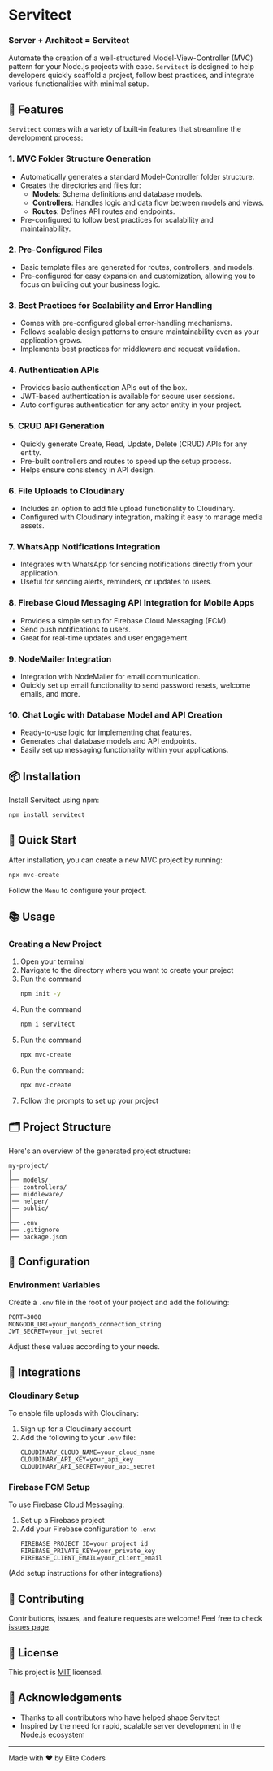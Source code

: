 # Servitect

### **Server + Architect = Servitect**
Automate the creation of a well-structured Model-View-Controller (MVC) pattern for your Node.js projects with ease. `Servitect` is designed to help developers quickly scaffold a project, follow best practices, and integrate various functionalities with minimal setup.

## 🚀 **Features**

`Servitect` comes with a variety of built-in features that streamline the development process:

### 1. MVC Folder Structure Generation
- Automatically generates a standard Model-Controller folder structure.
- Creates the directories and files for:
  - **Models**: Schema definitions and database models.
  - **Controllers**: Handles logic and data flow between models and views.
  - **Routes**: Defines API routes and endpoints.
- Pre-configured to follow best practices for scalability and maintainability.

### 2. Pre-Configured Files
- Basic template files are generated for routes, controllers, and models.
- Pre-configured for easy expansion and customization, allowing you to focus on building out your business logic.

### 3. Best Practices for Scalability and Error Handling
- Comes with pre-configured global error-handling mechanisms.
- Follows scalable design patterns to ensure maintainability even as your application grows.
- Implements best practices for middleware and request validation.

### 4. Authentication APIs
- Provides basic authentication APIs out of the box.
- JWT-based authentication is available for secure user sessions.
- Auto configures authentication for any actor entity in your project.

### 5. CRUD API Generation
- Quickly generate Create, Read, Update, Delete (CRUD) APIs for any entity.
- Pre-built controllers and routes to speed up the setup process.
- Helps ensure consistency in API design.

### 6. File Uploads to Cloudinary
- Includes an option to add file upload functionality to Cloudinary.
- Configured with Cloudinary integration, making it easy to manage media assets.

### 7. WhatsApp Notifications Integration
- Integrates with WhatsApp for sending notifications directly from your application.
- Useful for sending alerts, reminders, or updates to users.

### 8. Firebase Cloud Messaging API Integration for Mobile Apps
- Provides a simple setup for Firebase Cloud Messaging (FCM).
- Send push notifications to users.
- Great for real-time updates and user engagement.

### 9. NodeMailer Integration
- Integration with NodeMailer for email communication.
- Quickly set up email functionality to send password resets, welcome emails, and more.

### 10. Chat Logic with Database Model and API Creation
- Ready-to-use logic for implementing chat features.
- Generates chat database models and API endpoints.
- Easily set up messaging functionality within your applications.

## 📦 **Installation**

Install Servitect using npm:

```bash
npm install servitect
```

## 🏁 **Quick Start**

After installation, you can create a new MVC project by running:

```bash
npx mvc-create
```

Follow the `Menu` to configure your project.

## 📚 **Usage**

### Creating a New Project

1. Open your terminal
2. Navigate to the directory where you want to create your project
3. Run the command
   ```bash
   npm init -y
   ```
5. Run the command
   ```bash
   npm i servitect
   ```
6. Run the command
   ```bash
   npx mvc-create
   ``` 
8. Run the command:
   ```bash
   npx mvc-create
   ```
9. Follow the prompts to set up your project


## 🗂️ Project Structure

Here's an overview of the generated project structure:

```
my-project/
│
├── models/
├── controllers/
├── middleware/
│── helper/
│── public/
│
├── .env
├── .gitignore
├── package.json
```

## 🔧 Configuration

### Environment Variables

Create a `.env` file in the root of your project and add the following:

```env
PORT=3000
MONGODB_URI=your_mongodb_connection_string
JWT_SECRET=your_jwt_secret
```

Adjust these values according to your needs.

## 🔌 Integrations

### Cloudinary Setup

To enable file uploads with Cloudinary:

1. Sign up for a Cloudinary account
2. Add the following to your `.env` file:
   ```env
   CLOUDINARY_CLOUD_NAME=your_cloud_name
   CLOUDINARY_API_KEY=your_api_key
   CLOUDINARY_API_SECRET=your_api_secret
   ```

### Firebase FCM Setup

To use Firebase Cloud Messaging:

1. Set up a Firebase project
2. Add your Firebase configuration to `.env`:
   ```env
   FIREBASE_PROJECT_ID=your_project_id
   FIREBASE_PRIVATE_KEY=your_private_key
   FIREBASE_CLIENT_EMAIL=your_client_email
   ```

(Add setup instructions for other integrations)

## 🤝 Contributing

Contributions, issues, and feature requests are welcome! Feel free to check [issues page](https://github.com/yourusername/servitect/issues).

## 📄 License

This project is [MIT](https://opensource.org/licenses/MIT) licensed.

## 🙏 Acknowledgements

- Thanks to all contributors who have helped shape Servitect
- Inspired by the need for rapid, scalable server development in the Node.js ecosystem

---

Made with ❤️ by Elite Coders
